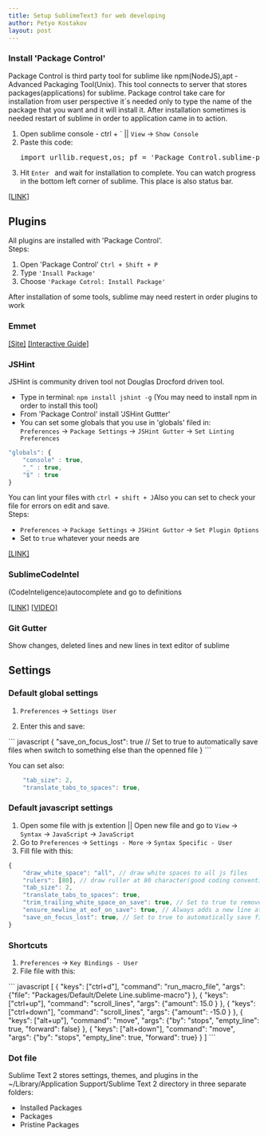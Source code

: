```yaml
---
title: Setup SublimeText3 for web developing
author: Petyo Kostakov
layout: post
---
```


<h3>Install 'Package Control'</h3>
<p>
	Package Control is third party tool for sublime like npm(NodeJS),apt - Advanced Packaging Tool(Unix). This tool connects to server that stores packages(applications) for sublime. Package control take care for installation from user perspective it`s needed only to type the name of the package that you want and it will install it. After installation sometimes is needed restart of sublime in order to application came in to action.
</p>
<ol>
	<li>Open sublime console - ctrl + ` ||  <code>View</code> ->  <code>Show Console</code></li>
	<li>Paste this code:<pre>import urllib.request,os; pf = 'Package Control.sublime-package'; ipp = sublime.installed_packages_path(); urllib.request.install_opener( urllib.request.build_opener( urllib.request.ProxyHandler()) ); open(os.path.join(ipp, pf), 'wb').write(urllib.request.urlopen( 'http://sublime.wbond.net/' + pf.replace(' ','%20')).read())</pre></li>
	<li>Hit  <code>Enter </code> and wait for installation to complete. You can watch progress in the bottom left corner of sublime. This place is also status bar.</li>
</ol>
<a href="https://sublime.wbond.net/"><span class="link-tab">[LINK]</span></a>

<h2>Plugins</h2>
<p>All plugins are installed with 'Package Control'.<br> Steps:</p>
<ol>
	<li>Open 'Package Control' <code>Ctrl + Shift + P</code></li>
	<li>Type <code>'Insall Package'</code></li>
	<li>Choose <code>'Package Cotrol: Install Package'</code></li>
</ol>
<p>After installation of some tools, sublime may need restert in order plugins to work</p>

<h3>Emmet</h3>
<a href="http://emmet.io/"><span class="link-tab">[Site]</span></a>
<a href="http://scotch.io/bar-talk/write-html-crazy-fast-with-emmet-an-interactive-guide"><span class="link-tab">[Interactive Guide]</span></a>
<h3>JSHint</h3>
<p>JSHint is community driven tool not Douglas Drocford driven tool.</p>

<ul>
	<li>Type in terminal: <code>npm install jshint -g</code> (You may need to install npm in order to install this tool)</li>
	<li>From 'Package Control' install 'JSHint Guttter'</li>
	<li>
		You can set some globals that you use in 'globals' filed in:<br>
		<code>Preferences</code> -> <code>Package Settings</code> -> <code>JSHint Gutter</code> -> <code>Set Linting Preferences</code>
	</li>
</ul>

``` javascript
"globals": {
	"console" : true,
	"_" : true,
	"$" : true
}
```

<p>You can lint your files with <code>ctrl + shift + J</code>Also you can set to check your file for errors on edit and save. <br> Steps:</p>
<ul>
	<li><code>Preferences</code> -> <code>Package Settings</code> -> <code>JSHint Guttor</code> -> <code>Set Plugin Options</code></li>
	<li>Set to <code>true</code> whatever your needs are</li>
</ul>

<a href="https://github.com/victorporof/Sublime-JSHint"><span class="link-tab">[LINK]</span></a>

<h3>SublimeCodeIntel</h3>
<p>(CodeInteligence)autocomplete and go to definitions</p>
<a href="https://github.com/SublimeCodeIntel/SublimeCodeIntel"><span class="link-tab">[LINK]</span></a>
<a href="https://www.youtube.com/watch?v=GK9zaSj1C4M"><span class="link-tab">[VIDEO]</span></a>

<h3>Git Gutter</h3>
<p>Show changes, deleted lines and new lines in text editor of sublime</p>

<h2>Settings</h2>
<h3>Default global settings</h3>
<ol>
	<li><code>Preferences</code> -> <code>Settings User</code></li>
	<li>
		<p>Enter this and save:</p>
	</li>
</ol>
``` javascript
{
	"save_on_focus_lost": true // Set to true to automatically save files when switch to something else than the openned file
}
```
<p>You can set also:</p>

``` javascript
	"tab_size": 2,
	"translate_tabs_to_spaces": true,
```

<h3>Default javascript settings</h3>
<ol>
	<li>
		Open some file with js extention || Open new file and go to <code>View</code> -> <code>Syntax</code> -> <code>JavaScript</code> -> <code>JavaScript</code>
	</li>
	<li>
		Go to <code>Preferences</code> -> <code>Settings - More</code> -> <code>Syntax Specific - User</code>
	</li>
	<li>Fill file with this:</li>
</ol>

``` javascript
{
    "draw_white_space": "all", // draw white spaces to all js files
    "rulers": [80], // draw ruller at 80 character(good coding convention)
    "tab_size": 2,
    "translate_tabs_to_spaces": true,
    "trim_trailing_white_space_on_save": true, // Set to true to remove white space on save.
    "ensure_newline_at_eof_on_save": true, // Always adds a new line at the end of the file if not present when saving.
    "save_on_focus_lost": true, // Set to true to automatically save files when switching to a different file or application
}
```

### Shortcuts
<ol>
	<li><code>Preferences</code> -> <code>Key Bindings - User</code></li>
	<li>File file with this:</li>
</ol>
``` javascript
[
	{ "keys": ["ctrl+d"], "command": "run_macro_file", "args": {"file": "Packages/Default/Delete Line.sublime-macro"} },
	{ "keys": ["ctrl+up"], "command": "scroll_lines", "args": {"amount": 15.0 } },
	{ "keys": ["ctrl+down"], "command": "scroll_lines", "args": {"amount": -15.0 } },
	{ "keys": ["alt+up"], "command": "move", "args": {"by": "stops", "empty_line": true, "forward": false} },
	{ "keys": ["alt+down"], "command": "move", "args": {"by": "stops", "empty_line": true, "forward": true} }
]
```

<h3>Dot file</h3>
<p>Sublime Text 2 stores settings, themes, and plugins in the ~/Library/Application Support/Sublime Text 2 directory in three separate folders:</p>
<ul>
	<li>Installed Packages</li>
	<li>Packages</li>
	<li>Pristine Packages</li>
</ul>

